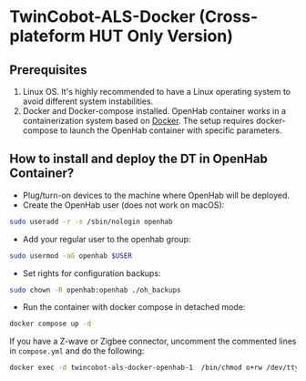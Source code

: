 # TwinCobot-ALS-Docker (Cross-plateform HUT Only Version)

## Prerequisites

1. Linux OS. It's highly recommended to have a Linux operating system to avoid different system instabilities.
2. Docker and Docker-compose installed. OpenHab container works in a containerization system based on [Docker](https://docs.docker.com/engine/install/).
The setup requires docker-compose to launch the OpenHab container with specific parameters.

## How to install and deploy the DT in OpenHab Container?

- Plug/turn-on devices to the machine where OpenHab will be deployed.
- Create the OpenHab user (does not work on macOS):

```sh
sudo useradd -r -s /sbin/nologin openhab
```

- Add your regular user to the openhab group:

```sh
sudo usermod -aG openhab $USER
```

- Set rights for configuration backups:

```sh
sudo chown -R openhab:openhab ./oh_backups
```

- Run the container with docker compose in detached mode:

```sh
docker compose up -d
```

If you have a Z-wave or Zigbee connector, uncomment the commented lines in `compose.yml` and do the following:

```sh
docker exec -d twincobot-als-docker-openhab-1  /bin/chmod o+rw /dev/ttyACM0 /bin/chmod o+rw /dev/ttyACM0
```
